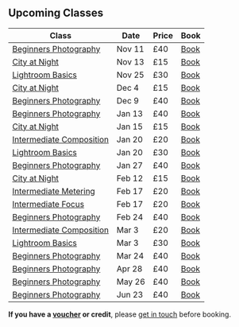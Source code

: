 ## Upcoming Classes

Class     | Date   | Price | Book
----------|--------|---------|------
[Beginners Photography](/beginners-photography/) | Nov 11 | £40 | <a href="https://ti.to/photo-school/beginners-photography-stirchley-nov-18" class="btn btn--primary">Book</a>
[City at Night](/city-at-night) | Nov 13 | £15 | <a href="https://ti.to/photo-school/birmingham-photo-walks" class="btn btn--primary">Book</a>
[Lightroom Basics](/lightroom) | Nov 25 | £30 | <a href="https://ti.to/photo-school/photo-school-classes" class="btn btn--primary">Book</a>
[City at Night](/city-at-night) | Dec 4 | £15 | <a href="https://ti.to/photo-school/birmingham-photo-walks" class="btn btn--primary">Book</a>
[Beginners Photography](/beginners-photography/) | Dec 9  | £40 | <a href="https://ti.to/photo-school/beginners-photography-stirchley-dec-18" class="btn btn--primary">Book</a>
[Beginners Photography](/beginners-photography/) | Jan 13 | £40 | <a href="https://ti.to/photo-school/photo-school-classes" class="btn btn--primary">Book</a>
[City at Night](/city-at-night)      | Jan 15   | £15   | <a href="https://ti.to/photo-school/birmingham-photo-walks" class="btn btn--primary">Book</a>
[Intermediate Composition](/intermediate-photography) | Jan 20 | £20 | <a href="https://ti.to/photo-school/photo-school-classes" class="btn btn--primary">Book</a>
[Lightroom Basics](/lightroom) | Jan 20 | £30 | <a href="https://ti.to/photo-school/photo-school-classes" class="btn btn--primary">Book</a>
[Beginners Photography](/beginners-photography/) | Jan 27 | £40 | <a href="https://ti.to/photo-school/photo-school-classes" class="btn btn--primary">Book</a>
[City at Night](/city-at-night)      | Feb 12   | £15   | <a href="https://ti.to/photo-school/birmingham-photo-walks" class="btn btn--primary">Book</a>
[Intermediate Metering](/intermediate-photography) | Feb 17 | £20 | <a href="https://ti.to/photo-school/photo-school-classes" class="btn btn--primary">Book</a>
[Intermediate Focus](/intermediate-photography) | Feb 17 | £20 | <a href="https://ti.to/photo-school/photo-school-classes" class="btn btn--primary">Book</a>
[Beginners Photography](/beginners-photography/) | Feb 24 | £40 | <a href="https://ti.to/photo-school/photo-school-classes" class="btn btn--primary">Book</a>
[Intermediate Composition](/intermediate-photography) | Mar 3 | £20 | <a href="https://ti.to/photo-school/photo-school-classes" class="btn btn--primary">Book</a>
[Lightroom Basics](/lightroom) | Mar 3 | £30 | <a href="https://ti.to/photo-school/photo-school-classes" class="btn btn--primary">Book</a>
[Beginners Photography](/beginners-photography/) | Mar 24 | £40 | <a href="https://ti.to/photo-school/photo-school-classes" class="btn btn--primary">Book</a>
[Beginners Photography](/beginners-photography/) | Apr 28 | £40 | <a href="https://ti.to/photo-school/photo-school-classes" class="btn btn--primary">Book</a>
[Beginners Photography](/beginners-photography/) | May 26 | £40 | <a href="https://ti.to/photo-school/photo-school-classes" class="btn btn--primary">Book</a>
[Beginners Photography](/beginners-photography/) | Jun 23 | £40 | <a href="https://ti.to/photo-school/photo-school-classes" class="btn btn--primary">Book</a>


**If you have a [voucher](/gift-vouchers/) or credit**, please [get in touch](/contact/) before booking.


